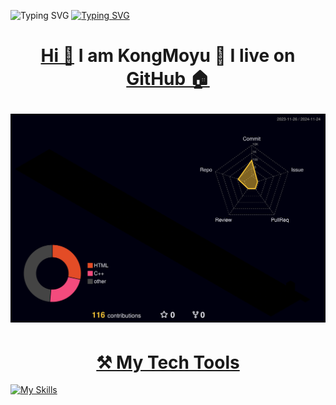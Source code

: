 ![Typing SVG](https://readme-typing-svg.demolab.com/?lines=I+am+still+alive)
[![Typing SVG](https://readme-typing-svg.demolab.com?font=Fira+Code&size=33&letterSpacing=8px&duration=970&color=F70000&center=true&vCenter=true&random=true&width=450&height=70&lines=%F0%9F%92%9C;%F0%9F%A9%B7;%F0%9F%A7%A1;%F0%9F%92%9B;%F0%9F%92%9A;%F0%9F%A9%B5;%F0%9F%A4%8D)](https://git.io/typing-svg)
<h1 align="center">
  
  <a href="https://www.youtube.com/watch?v=jKs-ZSXaMq8">Hi 👋</a>  I am KongMoyu 🌱 I live on <a href="https://github.com">GitHub 🏠</a>

<!--
**KongMoyu/KongMoyu** is a ✨ _special_ ✨ repository because its `README.md` (this file) appears on your GitHub profile.

Here are some ideas to get you started:

- 🔭 I’m currently working on ...
- 🌱 I’m currently learning ...
- 👯 I’m looking to collaborate on ...
- 🤔 I’m looking for help with ...
- 💬 Ask me about ...
- 📫 How to reach me: ...
- 😄 Pronouns: ...
- ⚡ Fun fact: ...

🖥️💵⚒️🏡
⚙️🔨🔭
💡💻🏠
-->
![](./profile-3d-contrib/profile-night-rainbow.svg)

</h1>

<h1 align="center"><a href="https://linux.do">⚒️ My Tech Tools</a></h1>

[![My Skills](https://skillicons.dev/icons?i=cloudflare,gcp,php,elixir,md,obsidian,latex,mysql,aws,vscode,github,git,swift,html,css,js,bootstrap,c,cpp,fastapi,arduino,ros,raspberrypi,unity,python,pycharm,matlab,pytorch,tensorflow,opencv&theme=light)](https://skillicons.dev)


